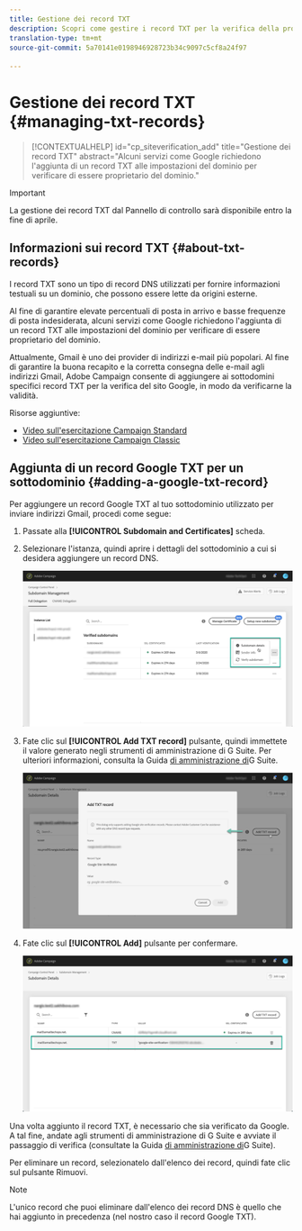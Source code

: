 ```yaml
---
title: Gestione dei record TXT
description: Scopri come gestire i record TXT per la verifica della proprietà del dominio.
translation-type: tm+mt
source-git-commit: 5a70141e0198946928723b34c9097c5cf8a24f97

---
```



# Gestione dei record TXT {#managing-txt-records}

>[!CONTEXTUALHELP]
>id="cp_siteverification_add"
>title="Gestione dei record TXT"
>abstract="Alcuni servizi come Google richiedono l&#39;aggiunta di un record TXT alle impostazioni del dominio per verificare di essere proprietario del dominio."

>[!IMPORTANT]
>
>La gestione dei record TXT dal Pannello di controllo sarà disponibile entro la fine di aprile.

## Informazioni sui record TXT {#about-txt-records}

I record TXT sono un tipo di record DNS utilizzati per fornire informazioni testuali su un dominio, che possono essere lette da origini esterne.

Al fine di garantire elevate percentuali di posta in arrivo e basse frequenze di posta indesiderata, alcuni servizi come Google richiedono l&#39;aggiunta di un record TXT alle impostazioni del dominio per verificare di essere proprietario del dominio.

Attualmente, Gmail è uno dei provider di indirizzi e-mail più popolari. Al fine di garantire la buona recapito e la corretta consegna delle e-mail agli indirizzi Gmail, Adobe Campaign consente di aggiungere ai sottodomini specifici record TXT per la verifica del sito Google, in modo da verificarne la validità.

Risorse aggiuntive:

* [Video sull&#39;esercitazione Campaign Standard](https://docs.adobe.com/content/help/en/campaign-standard-learn/tutorials/administrating/control-panel/google-txt-record-management.html)
* [Video sull&#39;esercitazione Campaign Classic](https://docs.adobe.com/content/help/en/campaign-classic-learn/tutorials/administrating/control-panel-acc/google-txt-record-management.html)

## Aggiunta di un record Google TXT per un sottodominio {#adding-a-google-txt-record}

Per aggiungere un record Google TXT al tuo sottodominio utilizzato per inviare indirizzi Gmail, procedi come segue:

1. Passate alla **[!UICONTROL Subdomain and Certificates]** scheda.

1. Selezionare l&#39;istanza, quindi aprire i dettagli del sottodominio a cui si desidera aggiungere un record DNS.

   ![](assets/txt_subdomaindetails.png)

1. Fate clic sul **[!UICONTROL Add TXT record]** pulsante, quindi immettete il valore generato negli strumenti di amministrazione di G Suite. Per ulteriori informazioni, consulta la Guida [di amministrazione di](https://support.google.com/a/answer/183895)G Suite.

   ![](assets/txt_addtxt.png)

1. Fate clic sul **[!UICONTROL Add]** pulsante per confermare.

   ![](assets/txt_txtadded.png)

Una volta aggiunto il record TXT, è necessario che sia verificato da Google. A tal fine, andate agli strumenti di amministrazione di G Suite e avviate il passaggio di verifica (consultate la Guida [di amministrazione di](https://support.google.com/a/answer/183895)G Suite).

Per eliminare un record, selezionatelo dall&#39;elenco dei record, quindi fate clic sul pulsante Rimuovi.

>[!NOTE]
>
>L&#39;unico record che puoi eliminare dall&#39;elenco dei record DNS è quello che hai aggiunto in precedenza (nel nostro caso il record Google TXT).



